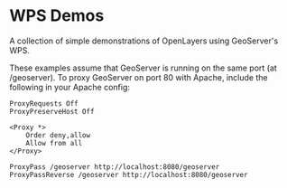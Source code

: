 # WPS Demos

A collection of simple demonstrations of OpenLayers using GeoServer's WPS.

These examples assume that GeoServer is running on the same port (at /geoserver).  To proxy GeoServer on port 80 with Apache, include the following in your Apache config:

    ProxyRequests Off
    ProxyPreserveHost Off

    <Proxy *>
        Order deny,allow
        Allow from all
    </Proxy>

    ProxyPass /geoserver http://localhost:8080/geoserver
    ProxyPassReverse /geoserver http://localhost:8080/geoserver
    